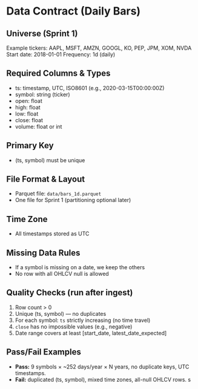 # Data Contract (Daily Bars)

## Universe (Sprint 1)
Example tickers: AAPL, MSFT, AMZN, GOOGL, KO, PEP, JPM, XOM, NVDA
Start date: 2018-01-01
Frequency: 1d (daily)

## Required Columns & Types
- ts: timestamp, UTC, ISO8601 (e.g., 2020-03-15T00:00:00Z)
- symbol: string (ticker)
- open: float
- high: float
- low: float
- close: float
- volume: float or int

## Primary Key
- (ts, symbol) must be unique

## File Format & Layout
- Parquet file: `data/bars_1d.parquet`
- One file for Sprint 1 (partitioning optional later)

## Time Zone
- All timestamps stored as UTC

## Missing Data Rules
- If a symbol is missing on a date, we keep the others
- No row with all OHLCV null is allowed

## Quality Checks (run after ingest)
1) Row count > 0
2) Unique (ts, symbol) — no duplicates
3) For each symbol: `ts` strictly increasing (no time travel)
4) `close` has no impossible values (e.g., negative)
5) Date range covers at least [start_date, latest_date_expected]

## Pass/Fail Examples
- **Pass:** 9 symbols × ~252 days/year × N years, no duplicate keys, UTC timestamps.
- **Fail:** duplicated (ts, symbol), mixed time zones, all-null OHLCV rows.
s